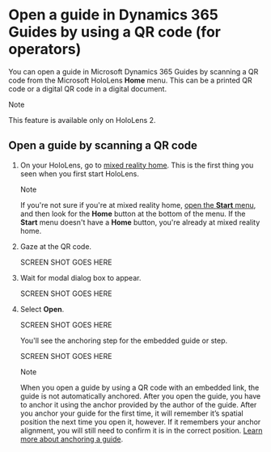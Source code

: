 

# Open a guide in Dynamics 365 Guides by using a QR code (for operators)

You can open a guide in Microsoft Dynamics 365 Guides by scanning a QR code from the Microsoft HoloLens **Home** menu. This can be a printed QR code or a digital QR code 
in a digital document. 

> [!NOTE]
> This feature is available only on HoloLens 2.
 
## Open a guide by scanning a QR code

1. On your HoloLens, go to [mixed reality home](https://docs.microsoft.com/hololens/hololens2-basic-usage#start-menu-mixed-reality-home-and-apps). This is the first thing you seen when you first start HoloLens.

    > [!NOTE]
    > If you're not sure if you're at mixed reality home, [open the **Start** menu](https://docs.microsoft.com/hololens/hololens2-basic-usage#start-menu-mixed-reality-home-and-app), and
then look for the **Home** button at the bottom of the menu. If the **Start** menu doesn't have a **Home** button, you're already at mixed reality home.

2. Gaze at the QR code.

    SCREEN SHOT GOES HERE
    
3. Wait for modal dialog box to appear.

    SCREEN SHOT GOES HERE
    
3. Select **Open**.

    SCREEN SHOT GOES HERE
    
    You'll see the anchoring step for the embedded guide or step.
    
    SCREEN SHOT GOES HERE
 
    > [!NOTE]
    > When you open a guide by using a QR code with an embedded link, the guide is not automatically anchored. After you open the guide, you have to anchor it using the anchor
    provided by the author of the guide. After you anchor your guide for the first time, it will remember it’s spatial position the next time you open it, however. 
    If it remembers your anchor alignment, you will still need to confirm it is in the correct position. [Learn more about anchoring a guide](operator-anchor.md).
    
